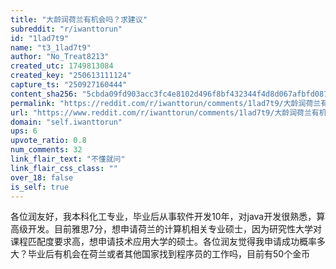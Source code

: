 ```yaml
---
title: "大龄润荷兰有机会吗？求建议"
subreddit: "r/iwanttorun"
id: "1lad7t9"
name: "t3_1lad7t9"
author: "No_Treat8213"
created_utc: 1749813084
created_key: "250613111124"
capture_ts: "250927160444"
content_sha256: "5cbda09fd903acc3fc4e8102d496f8bf432344f4d8d067afbfd087bfbee96a33"
permalink: "https://reddit.com/r/iwanttorun/comments/1lad7t9/大龄润荷兰有机会吗求建议/"
url: "https://www.reddit.com/r/iwanttorun/comments/1lad7t9/大龄润荷兰有机会吗求建议/"
domain: "self.iwanttorun"
ups: 6
upvote_ratio: 0.8
num_comments: 32
link_flair_text: "不懂就问"
link_flair_css_class: ""
over_18: false
is_self: true
---
```


各位润友好，我本科化工专业，毕业后从事软件开发10年，对java开发很熟悉，算高级开发。目前雅思7分，想申请荷兰的计算机相关专业硕士，因为研究性大学对课程匹配度要求高，想申请技术应用大学的硕士。各位润友觉得我申请成功概率多大？毕业后有机会在荷兰或者其他国家找到程序员的工作吗，目前有50个金币
